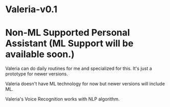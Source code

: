 # Valeria-v0.1
<h1>Non-ML Supported Personal Assistant (ML Support will be available soon.)</h1>

Valeria can do daily routines for me and specialized for this. It's just a prototype for newer versions. 

Valeria doesn't have ML technology for now but newer versions will include ML. 

Valeria's Voice Recognition works with NLP algorithm.
